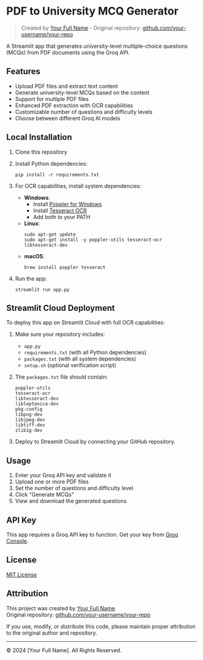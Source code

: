 # PDF to University MCQ Generator

> Created by [Your Full Name](https://github.com/your-username) - Original repository: [github.com/your-username/your-repo](https://github.com/your-username/your-repo)

A Streamlit app that generates university-level multiple-choice questions (MCQs) from PDF documents using the Groq API.

## Features

- Upload PDF files and extract text content
- Generate university-level MCQs based on the content
- Support for multiple PDF files
- Enhanced PDF extraction with OCR capabilities
- Customizable number of questions and difficulty levels
- Choose between different Groq AI models

## Local Installation

1. Clone this repository
2. Install Python dependencies:
   ```
   pip install -r requirements.txt
   ```
3. For OCR capabilities, install system dependencies:
   - **Windows**:
     - Install [Poppler for Windows](https://github.com/oschwartz10612/poppler-windows/releases/)
     - Install [Tesseract OCR](https://github.com/UB-Mannheim/tesseract/wiki)
     - Add both to your PATH
   - **Linux**:
     ```
     sudo apt-get update
     sudo apt-get install -y poppler-utils tesseract-ocr libtesseract-dev
     ```
   - **macOS**:
     ```
     brew install poppler tesseract
     ```

4. Run the app:
   ```
   streamlit run app.py
   ```

## Streamlit Cloud Deployment

To deploy this app on Streamlit Cloud with full OCR capabilities:

1. Make sure your repository includes:
   - `app.py`
   - `requirements.txt` (with all Python dependencies)
   - `packages.txt` (with all system dependencies)
   - `setup.sh` (optional verification script)

2. The `packages.txt` file should contain:
   ```
   poppler-utils
   tesseract-ocr
   libtesseract-dev
   libleptonica-dev
   pkg-config
   libpng-dev
   libjpeg-dev
   libtiff-dev
   zlib1g-dev
   ```

3. Deploy to Streamlit Cloud by connecting your GitHub repository.

## Usage

1. Enter your Groq API key and validate it
2. Upload one or more PDF files
3. Set the number of questions and difficulty level
4. Click "Generate MCQs"
5. View and download the generated questions

## API Key

This app requires a Groq API key to function. Get your key from [Groq Console](https://console.groq.com/keys).

## License

[MIT License](LICENSE)

## Attribution

This project was created by [Your Full Name](https://github.com/your-username).  
Original repository: [github.com/your-username/your-repo](https://github.com/your-username/your-repo)

If you use, modify, or distribute this code, please maintain proper attribution to the original author and repository.

---

© 2024 [Your Full Name]. All Rights Reserved. 